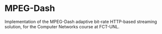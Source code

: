 # MPEG-Dash

Implementation of the MPEG-Dash adaptive bit-rate HTTP-based streaming solution, for the Computer Networks course at FCT-UNL. 
